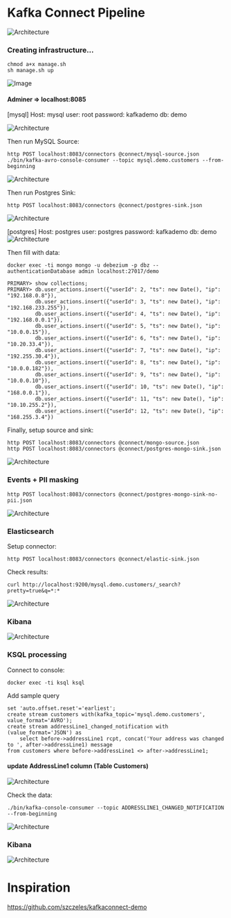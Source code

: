 # Kafka Connect Pipeline

![Architecture](https://github.com/Stefen-Taime/Kafka-pipeline/blob/main/Kafka%20(1).png)


### Creating infrastructure...

    chmod a+x manage.sh
    sh manage.sh up
 
![Image](https://github.com/Stefen-Taime/Kafka-pipeline/blob/main/img/img.PNG)

#### Adminer => localhost:8085
[mysql]
Host: mysql
user: root
password: kafkademo
db: demo

![Architecture](https://github.com/Stefen-Taime/Kafka-pipeline/blob/main/img/img2.PNG)

Then run MySQL Source:

    http POST localhost:8083/connectors @connect/mysql-source.json
    ./bin/kafka-avro-console-consumer --topic mysql.demo.customers --from-beginning

![Architecture](https://github.com/Stefen-Taime/Kafka-pipeline/blob/main/img/img3.PNG)

Then run Postgres Sink:

    http POST localhost:8083/connectors @connect/postgres-sink.json
    
![Architecture](https://github.com/Stefen-Taime/Kafka-pipeline/blob/main/img/img4.PNG)

[postgres]
Host: postgres
user: postgres
password: kafkademo
db: demo
![Architecture](https://github.com/Stefen-Taime/Kafka-pipeline/blob/main/img/img5.PNG)

Then fill with data:

    docker exec -ti mongo mongo -u debezium -p dbz --authenticationDatabase admin localhost:27017/demo

    PRIMARY> show collections;
    PRIMARY> db.user_actions.insert({"userId": 2, "ts": new Date(), "ip": "192.168.0.8"}),
             db.user_actions.insert({"userId": 3, "ts": new Date(), "ip": "192.168.233.255"}),
             db.user_actions.insert({"userId": 4, "ts": new Date(), "ip": "192.168.0.0.1"}),
             db.user_actions.insert({"userId": 5, "ts": new Date(), "ip": "10.0.0.15"}),
             db.user_actions.insert({"userId": 6, "ts": new Date(), "ip": "10.20.33.4"}),
             db.user_actions.insert({"userId": 7, "ts": new Date(), "ip": "192.255.30.4"}),
             db.user_actions.insert({"userId": 8, "ts": new Date(), "ip": "10.0.0.182"}),
             db.user_actions.insert({"userId": 9, "ts": new Date(), "ip": "10.0.0.10"}),
             db.user_actions.insert({"userId": 10, "ts": new Date(), "ip": "168.0.0.1"}),
             db.user_actions.insert({"userId": 11, "ts": new Date(), "ip": "10.10.255.2"}),
             db.user_actions.insert({"userId": 12, "ts": new Date(), "ip": "168.255.3.4"})
	     
Finally, setup source and sink:

    http POST localhost:8083/connectors @connect/mongo-source.json 
    http POST localhost:8083/connectors @connect/postgres-mongo-sink.json
    
 ![Architecture](https://github.com/Stefen-Taime/Kafka-pipeline/blob/main/img/img7.PNG)
   

### Events + PII masking

    http POST localhost:8083/connectors @connect/postgres-mongo-sink-no-pii.json
    
![Architecture](https://github.com/Stefen-Taime/Kafka-pipeline/blob/main/img/img8.PNG)

### Elasticsearch

Setup connector:

    http POST localhost:8083/connectors @connect/elastic-sink.json

Check results:

    curl http://localhost:9200/mysql.demo.customers/_search?pretty=true&q=*:*


![Architecture](https://github.com/Stefen-Taime/Kafka-pipeline/blob/main/img/img9.PNG)

### Kibana

![Architecture](https://github.com/Stefen-Taime/Kafka-pipeline/blob/main/img/img11.PNG)

### KSQL processing

Connect to console:

    docker exec -ti ksql ksql

Add sample query

	set 'auto.offset.reset'='earliest';
	create stream customers with(kafka_topic='mysql.demo.customers', value_format='AVRO');
	create stream addressLine1_changed_notification with (value_format='JSON') as 
	    select before->addressLine1 rcpt, concat('Your address was changed to ', after->addressLine1) message
	from customers where before->addressLine1 <> after->addressLine1;

 #### update AddressLine1 column (Table Customers)
![Architecture](https://github.com/Stefen-Taime/Kafka-pipeline/blob/main/img/img12.PNG)
	
Check the data:

    ./bin/kafka-console-consumer --topic ADDRESSLINE1_CHANGED_NOTIFICATION --from-beginning
    
![Architecture](https://github.com/Stefen-Taime/Kafka-pipeline/blob/main/img/img13.PNG)
 ### Kibana
![Architecture](https://github.com/Stefen-Taime/Kafka-pipeline/blob/main/img/img14.PNG)
# Inspiration
https://github.com/szczeles/kafkaconnect-demo
